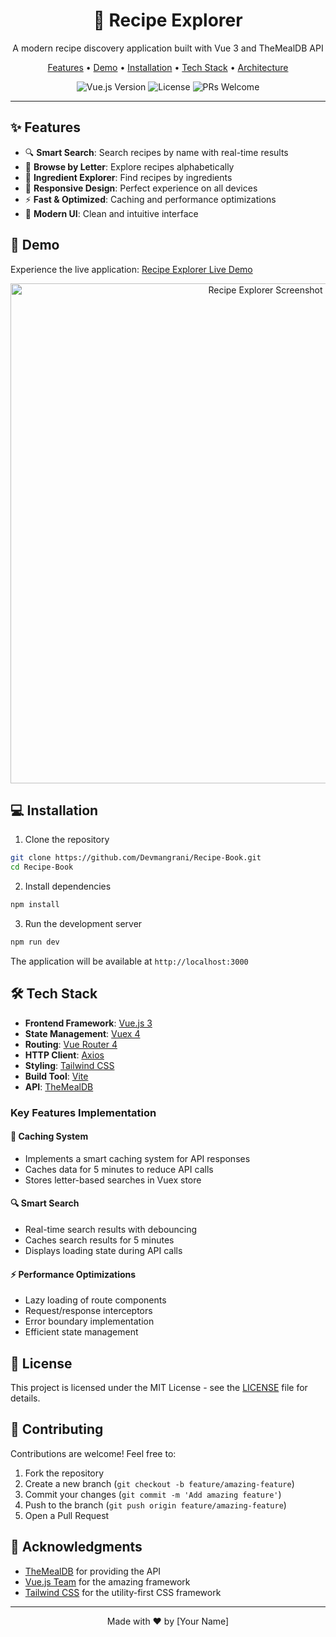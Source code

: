 <div align="center">
  <h1>🍳 Recipe Explorer</h1>
  <p>A modern recipe discovery application built with Vue 3 and TheMealDB API</p>

  <p>
    <a href="#features">Features</a> •
    <a href="#demo">Demo</a> •
    <a href="#installation">Installation</a> •
    <a href="#tech-stack">Tech Stack</a> •
    <a href="#architecture">Architecture</a>
  </p>

  <img src="https://img.shields.io/badge/vue.js-v3.2-brightgreen.svg" alt="Vue.js Version" />
  <img src="https://img.shields.io/badge/license-MIT-blue.svg" alt="License" />
  <img src="https://img.shields.io/badge/PRs-welcome-orange.svg" alt="PRs Welcome" />
</div>

---

## ✨ Features

- 🔍 **Smart Search**: Search recipes by name with real-time results
- 📑 **Browse by Letter**: Explore recipes alphabetically
- 🥗 **Ingredient Explorer**: Find recipes by ingredients
- 📱 **Responsive Design**: Perfect experience on all devices
- ⚡ **Fast & Optimized**: Caching and performance optimizations
- 🎨 **Modern UI**: Clean and intuitive interface

## 🚀 Demo

Experience the live application: [Recipe Explorer Live Demo](https://tc-search-meals.netlify.app/)

<div align="center">
  <img src="screenshot.png" alt="Recipe Explorer Screenshot" width="800px" />
</div>

## 💻 Installation

1. Clone the repository

```bash
git clone https://github.com/Devmangrani/Recipe-Book.git
cd Recipe-Book
```

2. Install dependencies

```bash
npm install
```

3. Run the development server

```bash
npm run dev
```


The application will be available at `http://localhost:3000`

## 🛠 Tech Stack

- **Frontend Framework**: [Vue.js 3](https://v3.vuejs.org/)
- **State Management**: [Vuex 4](https://next.vuex.vuejs.org/)
- **Routing**: [Vue Router 4](https://next.router.vuejs.org/)
- **HTTP Client**: [Axios](https://axios-http.com/)
- **Styling**: [Tailwind CSS](https://tailwindcss.com/)
- **Build Tool**: [Vite](https://vitejs.dev/)
- **API**: [TheMealDB](https://www.themealdb.com/api.php)


### Key Features Implementation

#### 🔄 Caching System
- Implements a smart caching system for API responses
- Caches data for 5 minutes to reduce API calls
- Stores letter-based searches in Vuex store

#### 🔍 Smart Search
- Real-time search results with debouncing
- Caches search results for 5 minutes
- Displays loading state during API calls


#### ⚡ Performance Optimizations
- Lazy loading of route components
- Request/response interceptors
- Error boundary implementation
- Efficient state management

## 📝 License

This project is licensed under the MIT License - see the [LICENSE](LICENSE) file for details.

## 🤝 Contributing

Contributions are welcome! Feel free to:

1. Fork the repository
2. Create a new branch (`git checkout -b feature/amazing-feature`)
3. Commit your changes (`git commit -m 'Add amazing feature'`)
4. Push to the branch (`git push origin feature/amazing-feature`)
5. Open a Pull Request

## 👏 Acknowledgments

- [TheMealDB](https://www.themealdb.com/) for providing the API
- [Vue.js Team](https://vuejs.org/about/team.html) for the amazing framework
- [Tailwind CSS](https://tailwindcss.com/) for the utility-first CSS framework

---

<div align="center">
  Made with ❤️ by [Your Name]
</div>